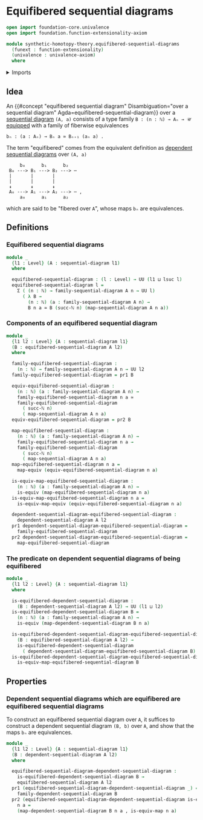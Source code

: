 # Equifibered sequential diagrams

```agda
open import foundation-core.univalence
open import foundation.function-extensionality-axiom

module synthetic-homotopy-theory.equifibered-sequential-diagrams
  (funext : function-extensionality)
  (univalence : univalence-axiom)
  where
```

<details><summary>Imports</summary>

```agda
open import elementary-number-theory.natural-numbers

open import foundation.dependent-pair-types
open import foundation.equivalences funext
open import foundation.universe-levels

open import synthetic-homotopy-theory.dependent-sequential-diagrams funext univalence
open import synthetic-homotopy-theory.sequential-diagrams funext univalence
```

</details>

## Idea

An
{{#concept "equifibered sequential diagram" Disambiguation="over a sequential diagram" Agda=equifibered-sequential-diagram}}
over a [sequential diagram](synthetic-homotopy-theory.sequential-diagrams.md)
`(A, a)` consists of a type family `B : (n : ℕ) → Aₙ → 𝒰`
[equipped](foundation.structure.md) with a family of fiberwise equivalences

```text
bₙ : (a : Aₙ) → Bₙ a ≃ Bₙ₊₁ (aₙ a) .
```

The term "equifibered" comes from the equivalent definition as
[dependent sequential diagrams](synthetic-homotopy-theory.dependent-sequential-diagrams.md)
over `(A, a)`

```text
     b₀      b₁      b₂
 B₀ ---> B₁ ---> B₂ ---> ⋯
 |       |       |
 |       |       |
 ↡       ↡       ↡
 A₀ ---> A₁ ---> A₂ ---> ⋯ ,
     a₀      a₁      a₂
```

which are said to be "fibered over `A`", whose maps `bₙ` are equivalences.

## Definitions

### Equifibered sequential diagrams

```agda
module _
  {l1 : Level} (A : sequential-diagram l1)
  where

  equifibered-sequential-diagram : (l : Level) → UU (l1 ⊔ lsuc l)
  equifibered-sequential-diagram l =
    Σ ( (n : ℕ) → family-sequential-diagram A n → UU l)
      ( λ B →
        (n : ℕ) (a : family-sequential-diagram A n) →
        B n a ≃ B (succ-ℕ n) (map-sequential-diagram A n a))
```

### Components of an equifibered sequential diagram

```agda
module _
  {l1 l2 : Level} {A : sequential-diagram l1}
  (B : equifibered-sequential-diagram A l2)
  where

  family-equifibered-sequential-diagram :
    (n : ℕ) → family-sequential-diagram A n → UU l2
  family-equifibered-sequential-diagram = pr1 B

  equiv-equifibered-sequential-diagram :
    (n : ℕ) (a : family-sequential-diagram A n) →
    family-equifibered-sequential-diagram n a ≃
    family-equifibered-sequential-diagram
      ( succ-ℕ n)
      ( map-sequential-diagram A n a)
  equiv-equifibered-sequential-diagram = pr2 B

  map-equifibered-sequential-diagram :
    (n : ℕ) (a : family-sequential-diagram A n) →
    family-equifibered-sequential-diagram n a →
    family-equifibered-sequential-diagram
      ( succ-ℕ n)
      ( map-sequential-diagram A n a)
  map-equifibered-sequential-diagram n a =
    map-equiv (equiv-equifibered-sequential-diagram n a)

  is-equiv-map-equifibered-sequential-diagram :
    (n : ℕ) (a : family-sequential-diagram A n) →
    is-equiv (map-equifibered-sequential-diagram n a)
  is-equiv-map-equifibered-sequential-diagram n a =
    is-equiv-map-equiv (equiv-equifibered-sequential-diagram n a)

  dependent-sequential-diagram-equifibered-sequential-diagram :
    dependent-sequential-diagram A l2
  pr1 dependent-sequential-diagram-equifibered-sequential-diagram =
    family-equifibered-sequential-diagram
  pr2 dependent-sequential-diagram-equifibered-sequential-diagram =
    map-equifibered-sequential-diagram
```

### The predicate on dependent sequential diagrams of being equifibered

```agda
module _
  {l1 l2 : Level} {A : sequential-diagram l1}
  where

  is-equifibered-dependent-sequential-diagram :
    (B : dependent-sequential-diagram A l2) → UU (l1 ⊔ l2)
  is-equifibered-dependent-sequential-diagram B =
    (n : ℕ) (a : family-sequential-diagram A n) →
    is-equiv (map-dependent-sequential-diagram B n a)

  is-equifibered-dependent-sequential-diagram-equifibered-sequential-diagram :
    (B : equifibered-sequential-diagram A l2) →
    is-equifibered-dependent-sequential-diagram
      ( dependent-sequential-diagram-equifibered-sequential-diagram B)
  is-equifibered-dependent-sequential-diagram-equifibered-sequential-diagram B =
    is-equiv-map-equifibered-sequential-diagram B
```

## Properties

### Dependent sequential diagrams which are equifibered are equifibered sequential diagrams

To construct an equifibered sequential diagram over `A`, it suffices to
construct a dependent sequential diagram `(B, b)` over `A`, and show that the
maps `bₙ` are equivalences.

```agda
module _
  {l1 l2 : Level} {A : sequential-diagram l1}
  (B : dependent-sequential-diagram A l2)
  where

  equifibered-sequential-diagram-dependent-sequential-diagram :
    is-equifibered-dependent-sequential-diagram B →
    equifibered-sequential-diagram A l2
  pr1 (equifibered-sequential-diagram-dependent-sequential-diagram _) =
    family-dependent-sequential-diagram B
  pr2 (equifibered-sequential-diagram-dependent-sequential-diagram is-equiv-map)
    n a =
    (map-dependent-sequential-diagram B n a , is-equiv-map n a)
```
